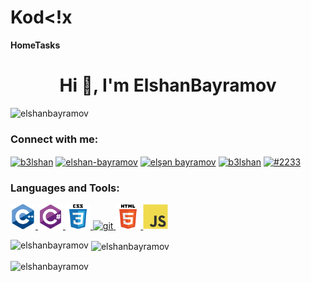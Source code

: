 # Kod<!x
<b>HomeTasks</b>
<h1 align="center">Hi 👋, I'm ElshanBayramov</h1>

<p align="left"> <img src="https://komarev.com/ghpvc/?username=elshanbayramov&label=Profile%20views&color=0e75b6&style=flat" alt="elshanbayramov" /> </p>
<h3 align="left">Connect with me:</h3>
<p align="left">
<a href="https://twitter.com/b3lshan" target="blank"><img align="center" src="https://raw.githubusercontent.com/rahuldkjain/github-profile-readme-generator/master/src/images/icons/Social/twitter.svg" alt="b3lshan" height="30" width="40" /></a>
<a href="https://linkedin.com/in/elshan-bayramov" target="blank"><img align="center" src="https://raw.githubusercontent.com/rahuldkjain/github-profile-readme-generator/master/src/images/icons/Social/linked-in-alt.svg" alt="elshan-bayramov" height="30" width="40" /></a>
<a href="https://fb.com/elşən bayramov" target="blank"><img align="center" src="https://raw.githubusercontent.com/rahuldkjain/github-profile-readme-generator/master/src/images/icons/Social/facebook.svg" alt="elşən bayramov" height="30" width="40" /></a>
<a href="https://instagram.com/b3lshan" target="blank"><img align="center" src="https://raw.githubusercontent.com/rahuldkjain/github-profile-readme-generator/master/src/images/icons/Social/instagram.svg" alt="b3lshan" height="30" width="40" /></a>
<a href="https://discord.gg/#2233" target="blank"><img align="center" src="https://raw.githubusercontent.com/rahuldkjain/github-profile-readme-generator/master/src/images/icons/Social/discord.svg" alt="#2233" height="30" width="40" /></a>
</p>

<h3 align="left">Languages and Tools:</h3>
<p align="left"> <a href="https://www.w3schools.com/cpp/" target="_blank" rel="noreferrer"> <img src="https://raw.githubusercontent.com/devicons/devicon/master/icons/cplusplus/cplusplus-original.svg" alt="cplusplus" width="40" height="40"/> </a> <a href="https://www.w3schools.com/cs/" target="_blank" rel="noreferrer"> <img src="https://raw.githubusercontent.com/devicons/devicon/master/icons/csharp/csharp-original.svg" alt="csharp" width="40" height="40"/> </a> <a href="https://www.w3schools.com/css/" target="_blank" rel="noreferrer"> <img src="https://raw.githubusercontent.com/devicons/devicon/master/icons/css3/css3-original-wordmark.svg" alt="css3" width="40" height="40"/> </a> <a href="https://git-scm.com/" target="_blank" rel="noreferrer"> <img src="https://www.vectorlogo.zone/logos/git-scm/git-scm-icon.svg" alt="git" width="40" height="40"/> </a> <a href="https://www.w3.org/html/" target="_blank" rel="noreferrer"> <img src="https://raw.githubusercontent.com/devicons/devicon/master/icons/html5/html5-original-wordmark.svg" alt="html5" width="40" height="40"/> </a> <a href="https://developer.mozilla.org/en-US/docs/Web/JavaScript" target="_blank" rel="noreferrer"> <img src="https://raw.githubusercontent.com/devicons/devicon/master/icons/javascript/javascript-original.svg" alt="javascript" width="40" height="40"/> </a> </p>

<p><img align="left" src="https://github-readme-stats.vercel.app/api/top-langs?username=elshanbayramov&show_icons=true&locale=en&layout=compact" alt="elshanbayramov" /></p>

<p>&nbsp;<img align="center" src="https://github-readme-stats.vercel.app/api?username=elshanbayramov&show_icons=true&locale=en" alt="elshanbayramov" /></p>

<p><img align="center" src="https://github-readme-streak-stats.herokuapp.com/?user=elshanbayramov&" alt="elshanbayramov" /></p>
